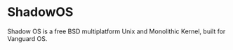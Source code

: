 # ShadowOS

Shadow OS is a free BSD multiplatform Unix and Monolithic Kernel, built for Vanguard OS.

